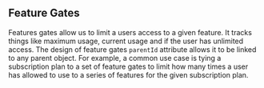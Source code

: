 ## Feature Gates

Features gates allow us to limit a users access to a given feature. It tracks things like maximum usage, current usage and if the user has unlimited access. The design of feature gates `parentId` attribute allows it to be linked to any parent object. For example, a common use case is tying a subscription plan to a set of feature gates to limit how many times a user has allowed to use to a series of features for the given subscription plan.
